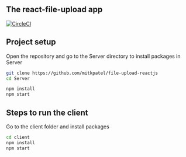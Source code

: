## The react-file-upload app

[![CircleCI](https://img.shields.io/circleci/project/github/contentful/the-example-app.nodejs.svg)](https://circleci.com/gh/contentful/the-example-app.nodejs)

## Project setup

Open the repository and go to the Server directory to install packages in Server

```bash
git clone https://github.com/mitkpatel/file-upload-reactjs
cd Server
```

```bash
npm install
npm start
```

## Steps to run the client

Go to the client folder and install packages

```bash
cd client
npm install
npm start
```
